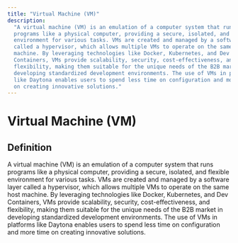 ```yaml
---
title: "Virtual Machine (VM)"
description:
  "A virtual machine (VM) is an emulation of a computer system that runs
  programs like a physical computer, providing a secure, isolated, and flexible
  environment for various tasks. VMs are created and managed by a software layer
  called a hypervisor, which allows multiple VMs to operate on the same host
  machine. By leveraging technologies like Docker, Kubernetes, and Dev
  Containers, VMs provide scalability, security, cost-effectiveness, and
  flexibility, making them suitable for the unique needs of the B2B market in
  developing standardized development environments. The use of VMs in platforms
  like Daytona enables users to spend less time on configuration and more time
  on creating innovative solutions."
---
```


# Virtual Machine (VM)

## Definition

A virtual machine (VM) is an emulation of a computer system that runs programs
like a physical computer, providing a secure, isolated, and flexible environment
for various tasks. VMs are created and managed by a software layer called a
hypervisor, which allows multiple VMs to operate on the same host machine. By
leveraging technologies like Docker, Kubernetes, and Dev Containers, VMs provide
scalability, security, cost-effectiveness, and flexibility, making them suitable
for the unique needs of the B2B market in developing standardized development
environments. The use of VMs in platforms like Daytona enables users to spend
less time on configuration and more time on creating innovative solutions.
